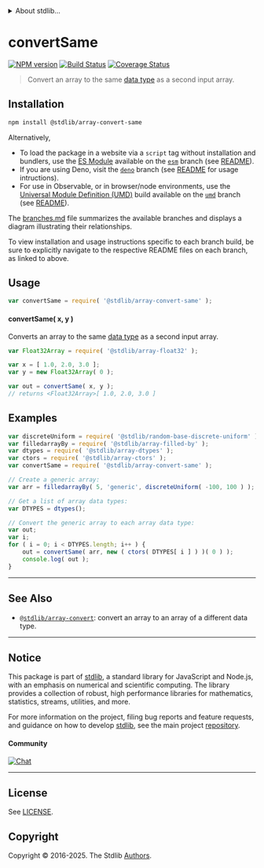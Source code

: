 <!--

@license Apache-2.0

Copyright (c) 2024 The Stdlib Authors.

Licensed under the Apache License, Version 2.0 (the "License");
you may not use this file except in compliance with the License.
You may obtain a copy of the License at

   http://www.apache.org/licenses/LICENSE-2.0

Unless required by applicable law or agreed to in writing, software
distributed under the License is distributed on an "AS IS" BASIS,
WITHOUT WARRANTIES OR CONDITIONS OF ANY KIND, either express or implied.
See the License for the specific language governing permissions and
limitations under the License.

-->


<details>
  <summary>
    About stdlib...
  </summary>
  <p>We believe in a future in which the web is a preferred environment for numerical computation. To help realize this future, we've built stdlib. stdlib is a standard library, with an emphasis on numerical and scientific computation, written in JavaScript (and C) for execution in browsers and in Node.js.</p>
  <p>The library is fully decomposable, being architected in such a way that you can swap out and mix and match APIs and functionality to cater to your exact preferences and use cases.</p>
  <p>When you use stdlib, you can be absolutely certain that you are using the most thorough, rigorous, well-written, studied, documented, tested, measured, and high-quality code out there.</p>
  <p>To join us in bringing numerical computing to the web, get started by checking us out on <a href="https://github.com/stdlib-js/stdlib">GitHub</a>, and please consider <a href="https://opencollective.com/stdlib">financially supporting stdlib</a>. We greatly appreciate your continued support!</p>
</details>

# convertSame

[![NPM version][npm-image]][npm-url] [![Build Status][test-image]][test-url] [![Coverage Status][coverage-image]][coverage-url] <!-- [![dependencies][dependencies-image]][dependencies-url] -->

> Convert an array to the same [data type][@stdlib/array/dtypes] as a second input array.

<!-- Section to include introductory text. Make sure to keep an empty line after the intro `section` element and another before the `/section` close. -->

<section class="intro">

</section>

<!-- /.intro -->

<!-- Package usage documentation. -->

<section class="installation">

## Installation

```bash
npm install @stdlib/array-convert-same
```

Alternatively,

-   To load the package in a website via a `script` tag without installation and bundlers, use the [ES Module][es-module] available on the [`esm`][esm-url] branch (see [README][esm-readme]).
-   If you are using Deno, visit the [`deno`][deno-url] branch (see [README][deno-readme] for usage intructions).
-   For use in Observable, or in browser/node environments, use the [Universal Module Definition (UMD)][umd] build available on the [`umd`][umd-url] branch (see [README][umd-readme]).

The [branches.md][branches-url] file summarizes the available branches and displays a diagram illustrating their relationships.

To view installation and usage instructions specific to each branch build, be sure to explicitly navigate to the respective README files on each branch, as linked to above.

</section>

<section class="usage">

## Usage

```javascript
var convertSame = require( '@stdlib/array-convert-same' );
```

#### convertSame( x, y )

Converts an array to the same [data type][@stdlib/array/dtypes] as a second input array.

```javascript
var Float32Array = require( '@stdlib/array-float32' );

var x = [ 1.0, 2.0, 3.0 ];
var y = new Float32Array( 0 );

var out = convertSame( x, y );
// returns <Float32Array>[ 1.0, 2.0, 3.0 ]
```

</section>

<!-- /.usage -->

<!-- Package usage notes. Make sure to keep an empty line after the `section` element and another before the `/section` close. -->

<section class="notes">

</section>

<!-- /.notes -->

<!-- Package usage examples. -->

<section class="examples">

## Examples

<!-- eslint-disable stdlib/new-cap-error -->

<!-- eslint no-undef: "error" -->

```javascript
var discreteUniform = require( '@stdlib/random-base-discrete-uniform' ).factory;
var filledarrayBy = require( '@stdlib/array-filled-by' );
var dtypes = require( '@stdlib/array-dtypes' );
var ctors = require( '@stdlib/array-ctors' );
var convertSame = require( '@stdlib/array-convert-same' );

// Create a generic array:
var arr = filledarrayBy( 5, 'generic', discreteUniform( -100, 100 ) );

// Get a list of array data types:
var DTYPES = dtypes();

// Convert the generic array to each array data type:
var out;
var i;
for ( i = 0; i < DTYPES.length; i++ ) {
    out = convertSame( arr, new ( ctors( DTYPES[ i ] ) )( 0 ) );
    console.log( out );
}
```

</section>

<!-- /.examples -->

<!-- Section to include cited references. If references are included, add a horizontal rule *before* the section. Make sure to keep an empty line after the `section` element and another before the `/section` close. -->

<section class="references">

</section>

<!-- /.references -->

<!-- Section for related `stdlib` packages. Do not manually edit this section, as it is automatically populated. -->

<section class="related">

* * *

## See Also

-   <span class="package-name">[`@stdlib/array-convert`][@stdlib/array/convert]</span><span class="delimiter">: </span><span class="description">convert an array to an array of a different data type.</span>

</section>

<!-- /.related -->

<!-- Section for all links. Make sure to keep an empty line after the `section` element and another before the `/section` close. -->


<section class="main-repo" >

* * *

## Notice

This package is part of [stdlib][stdlib], a standard library for JavaScript and Node.js, with an emphasis on numerical and scientific computing. The library provides a collection of robust, high performance libraries for mathematics, statistics, streams, utilities, and more.

For more information on the project, filing bug reports and feature requests, and guidance on how to develop [stdlib][stdlib], see the main project [repository][stdlib].

#### Community

[![Chat][chat-image]][chat-url]

---

## License

See [LICENSE][stdlib-license].


## Copyright

Copyright &copy; 2016-2025. The Stdlib [Authors][stdlib-authors].

</section>

<!-- /.stdlib -->

<!-- Section for all links. Make sure to keep an empty line after the `section` element and another before the `/section` close. -->

<section class="links">

[npm-image]: http://img.shields.io/npm/v/@stdlib/array-convert-same.svg
[npm-url]: https://npmjs.org/package/@stdlib/array-convert-same

[test-image]: https://github.com/stdlib-js/array-convert-same/actions/workflows/test.yml/badge.svg?branch=main
[test-url]: https://github.com/stdlib-js/array-convert-same/actions/workflows/test.yml?query=branch:main

[coverage-image]: https://img.shields.io/codecov/c/github/stdlib-js/array-convert-same/main.svg
[coverage-url]: https://codecov.io/github/stdlib-js/array-convert-same?branch=main

<!--

[dependencies-image]: https://img.shields.io/david/stdlib-js/array-convert-same.svg
[dependencies-url]: https://david-dm.org/stdlib-js/array-convert-same/main

-->

[chat-image]: https://img.shields.io/gitter/room/stdlib-js/stdlib.svg
[chat-url]: https://app.gitter.im/#/room/#stdlib-js_stdlib:gitter.im

[stdlib]: https://github.com/stdlib-js/stdlib

[stdlib-authors]: https://github.com/stdlib-js/stdlib/graphs/contributors

[umd]: https://github.com/umdjs/umd
[es-module]: https://developer.mozilla.org/en-US/docs/Web/JavaScript/Guide/Modules

[deno-url]: https://github.com/stdlib-js/array-convert-same/tree/deno
[deno-readme]: https://github.com/stdlib-js/array-convert-same/blob/deno/README.md
[umd-url]: https://github.com/stdlib-js/array-convert-same/tree/umd
[umd-readme]: https://github.com/stdlib-js/array-convert-same/blob/umd/README.md
[esm-url]: https://github.com/stdlib-js/array-convert-same/tree/esm
[esm-readme]: https://github.com/stdlib-js/array-convert-same/blob/esm/README.md
[branches-url]: https://github.com/stdlib-js/array-convert-same/blob/main/branches.md

[stdlib-license]: https://raw.githubusercontent.com/stdlib-js/array-convert-same/main/LICENSE

[@stdlib/array/dtypes]: https://github.com/stdlib-js/array-dtypes

<!-- <related-links> -->

[@stdlib/array/convert]: https://github.com/stdlib-js/array-convert

<!-- </related-links> -->

</section>

<!-- /.links -->
